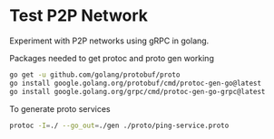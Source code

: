 # Test P2P Network

Experiment with P2P networks using gRPC in golang.

Packages needed to get protoc and proto gen working

```sh
go get -u github.com/golang/protobuf/proto
go install google.golang.org/protobuf/cmd/protoc-gen-go@latest
go install google.golang.org/grpc/cmd/protoc-gen-go-grpc@latest
```

To generate proto services

```sh
protoc -I=./ --go_out=./gen ./proto/ping-service.proto
```
